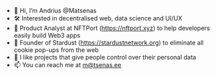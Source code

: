 - 👋 Hi, I’m Andrius @Matsenas
- 🛠 Interested in decentralised web, data science and UI/UX
- 🌱 Product Analyst at NFTPort (https://nftport.xyz) to help developers easily build Web3 apps
- 🍪 Founder of Stardust (https://stardustnetwork.org) to eliminate all cookie pop-ups from the web
- 🙋 I like projects that give people control over their personal data
- 📫 You can reach me at m@tsenas.ee
